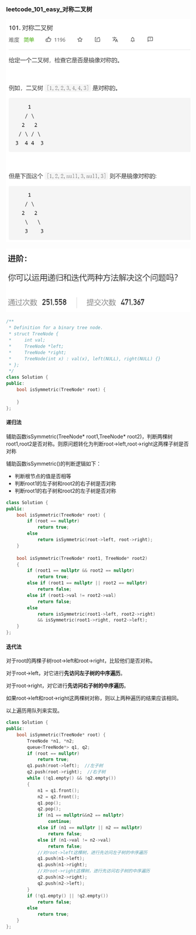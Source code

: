 ### leetcode_101_easy_对称二叉树

![image-20210113144208810](leetcode_101_easy_%E5%AF%B9%E7%A7%B0%E4%BA%8C%E5%8F%89%E6%A0%91.assets/image-20210113144208810.png)

![image-20210113144219886](leetcode_101_easy_%E5%AF%B9%E7%A7%B0%E4%BA%8C%E5%8F%89%E6%A0%91.assets/image-20210113144219886.png)

```c++
/**
 * Definition for a binary tree node.
 * struct TreeNode {
 *     int val;
 *     TreeNode *left;
 *     TreeNode *right;
 *     TreeNode(int x) : val(x), left(NULL), right(NULL) {}
 * };
 */
class Solution {
public:
    bool isSymmetric(TreeNode* root) {
        
    }
};
```

#### 递归法

辅助函数isSymmetric(TreeNode* root1,TreeNode* root2)，判断两棵树root1,root2是否对称。则原问题转化为判断root->left,root->right这两棵子树是否对称

辅助函数isSymmetric()的判断逻辑如下：

- 判断根节点的值是否相等
- 判断root1的左子树和root2的右子树是否对称
- 判断root1的右子树和root2的左子树是否对称

```c++
class Solution {
public:
	bool isSymmetric(TreeNode* root) {
		if (root == nullptr)
			return true;
		else
			return isSymmetric(root->left, root->right);
	}

	bool isSymmetric(TreeNode* root1, TreeNode* root2)
	{
		if (root1 == nullptr && root2 == nullptr)
			return true;
		else if (root1 == nullptr || root2 == nullptr)
			return false;
		else if (root1->val != root2->val)
			return false;
		else
			return isSymmetric(root1->left, root2->right)
			&& isSymmetric(root1->right, root2->left);
	}
};
```

#### 迭代法

对于root的两棵子树root->left和root->right，比较他们是否对称。

对于root->left，对它进行**先访问左子树的中序遍历**。

对于root->right，对它进行**先访问右子树的中序遍历**。

如果root->left和root->right这两棵树对称，则以上两种遍历的结果应该相同。

以上遍历用队列来实现。

```c++
class Solution {
public:
	bool isSymmetric(TreeNode* root) {
		TreeNode *n1, *n2;
		queue<TreeNode*> q1, q2;
		if (root == nullptr)
			return true;
		q1.push(root->left);  //左子树
		q2.push(root->right);  //右子树
		while (!q1.empty() && !q2.empty())
		{
			n1 = q1.front();
			n2 = q2.front();
			q1.pop();
			q2.pop();
			if (n1 == nullptr&&n2 == nullptr)
				continue;
			else if (n1 == nullptr || n2 == nullptr)
				return false;
			else if (n1->val != n2->val)
				return false;
			//对root->left这棵树，进行先访问左子树的中序遍历
			q1.push(n1->left);
			q1.push(n1->right);
			//对root->right这棵树，进行先访问右子树的中序遍历
			q2.push(n2->right);
			q2.push(n2->left);
		}
		if (!q1.empty() || !q2.empty())
			return false;
		else
			return true;
	}
};
```


